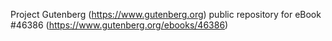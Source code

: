 Project Gutenberg (https://www.gutenberg.org) public repository for eBook #46386 (https://www.gutenberg.org/ebooks/46386)
